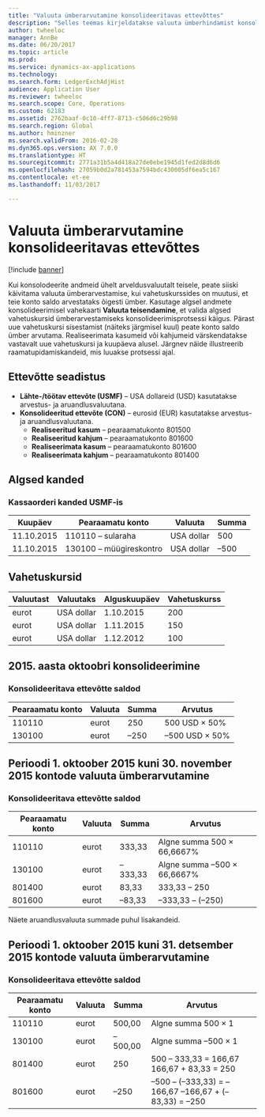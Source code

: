 ```yaml
---
title: "Valuuta ümberarvutamine konsolideeritavas ettevõttes"
description: "Selles teemas kirjeldatakse valuuta ümberhindamist konsolideeritud ettevõttes."
author: twheeloc
manager: AnnBe
ms.date: 06/20/2017
ms.topic: article
ms.prod: 
ms.service: dynamics-ax-applications
ms.technology: 
ms.search.form: LedgerExchAdjHist
audience: Application User
ms.reviewer: twheeloc
ms.search.scope: Core, Operations
ms.custom: 62183
ms.assetid: 2762baaf-0c10-4ff7-8713-c506d6c29b98
ms.search.region: Global
ms.author: hminzner
ms.search.validFrom: 2016-02-28
ms.dyn365.ops.version: AX 7.0.0
ms.translationtype: HT
ms.sourcegitcommit: 2771a31b5a4d418a27de0ebe1945d1fed2d8d6d6
ms.openlocfilehash: 27059b0d2a781453a7594bdc430005df6ea5c167
ms.contentlocale: et-ee
ms.lasthandoff: 11/03/2017

---
```


# <a name="currency-revaluation-in-a-consolidation-company"></a>Valuuta ümberarvutamine konsolideeritavas ettevõttes

[!include [banner](../includes/banner.md)]

Kui konsolodeerite andmeid ühelt arveldusvaluutalt teisele, peate siiski käivitama valuuta ümberarvestamise, kui vahetuskurssides on muutusi, et teie konto saldo arvestataks õigesti ümber. Kasutage algsel andmete konsolideerimisel vahekaarti **Valuuta teisendamine**, et valida algsed vahetuskursid ümberarvestamiseks konsolideerimisprotsessi käigus. Pärast uue vahetuskursi sisestamist (näiteks järgmisel kuul) peate konto saldo ümber arvutama. Realiseerimata kasumeid või kahjumeid värskendatakse vastavalt uue vahetuskursi ja kuupäeva alusel. Järgnev näide illustreerib raamatupidamiskandeid, mis luuakse protsessi ajal.

## <a name="company-setup"></a>Ettevõtte seadistus
-   **Lähte-/töötav ettevõte (USMF)** – USA dollareid (USD) kasutatakse arvestus- ja aruandlusvaluutana.
-   **Konsolideeritud ettevõte (CON)** – eurosid (EUR) kasutatakse arvestus- ja aruandlusvaluutana.
    -   **Realiseeritud kasum** – pearaamatukonto 801500
    -   **Realiseeritud kahjum** – pearaamatukonto 801600
    -   **Realiseerimata kasum** – pearaamatukonto 801600
    -   **Realiseerimata kahjum** – pearaamatukonto 801400

## <a name="original-transactions"></a>Algsed kanded
### <a name="cash-receipt-transactions-in-usmf"></a>Kassaorderi kanded USMF-is

| Kuupäev       | Pearaamatu konto               | Valuuta | Summa |
|------------|------------------------------|----------|--------|
| 11.10.2015 | 110110 – sularaha                | USA dollar      | 500    |
| 11.10.2015 | 130100 – müügireskontro | USA dollar      | –500   |

## <a name="exchange-rates"></a>Vahetuskursid

| Valuutast | Valuutaks | Alguskuupäev | Vahetuskurss |
|---------------|-------------|------------|---------------|
|  eurot           | USA dollar         | 1.10.2015  | 200           |
|  eurot           | USA dollar         | 1.11.2015  | 150           |
|  eurot           | USA dollar         | 1.12.2012  | 100           |

## <a name="perform-the-consolidation-for-october-2015"></a>2015. aasta oktoobri konsolideerimine
### <a name="balances-in-the-consolidation-company"></a>Konsolideeritava ettevõtte saldod

| Pearaamatu konto | Valuuta | Summa | Arvutus    |
|----------------|----------|--------|----------------|
| 110110         |  eurot      | 250    | 500 USD × 50%  |
| 130100         |  eurot      | –250   | –500 USD × 50% |

## <a name="perform-currency-revaluation-for-the-accounts-from-october-1-2015-through-november-30-2015"></a>Perioodi 1. oktoober 2015 kuni 30. november 2015 kontode valuuta ümberarvutamine
### <a name="balances-in-the-consolidation-company"></a>Konsolideeritava ettevõtte saldod

| Pearaamatu konto | Valuuta | Summa  | Arvutus                        |
|----------------|----------|---------|------------------------------------|
| 110110         |  eurot      | 333,33  | Algne summa 500 × 66,6667%  |
| 130100         |  eurot      | –333,33 | Algne summa –500 × 66,6667% |
| 801400         |  eurot      | 83,33   | 333,33 – 250                       |
| 801600         |  eurot      | –83,33  | –333,33 – (–250)                   |

Näete aruandlusvaluuta summade puhul lisakandeid.

## <a name="perform-currency-revaluation-for-the-accounts-from-october-1-2015-through-december-31-2015"></a>Perioodi 1. oktoober 2015 kuni 31. detsember 2015 kontode valuuta ümberarvutamine
### <a name="balances-in-the-consolidation-company"></a>Konsolideeritava ettevõtte saldod

| Pearaamatu konto | Valuuta | Summa  | Arvutus                                          |
|----------------|----------|---------|------------------------------------------------------|
| 110110         |  eurot      | 500,00  | Algne summa 500 × 1                           |
| 130100         |  eurot      | –500,00 | Algne summa –500 × 1                          |
| 801400         |  eurot      | 250     | 500 – 333,33 = 166,67 166,67 + 83,33 = 250           |
| 801600         |  eurot      | –250    | –500 – (–333,33) = –166,67 –166,67 + (–83,33) = –250 |






